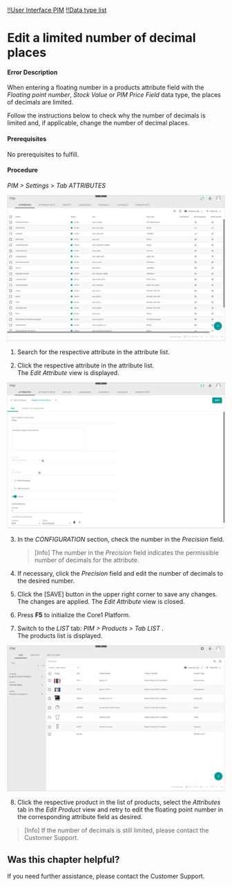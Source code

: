 [!!User Interface PIM](../UserInterface/00_UserInterface.md)
[!!Data type list](../UserInterface/04_DataTypeList.md)


# Edit a limited number of decimal places

#### Error Description
When entering a floating number in a products attribute field with the *Floating point number*, *Stock Value* or *PIM Price Field* data type, the places of decimals are limited.

Follow the instructions below to check why the number of decimals is limited and, if applicable, change the number of decimal places.

[comment]: <> (Not yet working this way -> entering of more decimal places still possible, but the number is rounded to the indicated precision after saving)

#### Prerequisites

No prerequisites to fulfill.

#### Procedure
*PIM > Settings > Tab ATTRIBUTES*

![Attributes](../../Assets/Screenshots/PIM/Settings/Attributes/Attributes.png "[Attributes]")

1. Search for the respective attribute in the attribute list.

2. Click the respective attribute in the attribute list.   
  The *Edit Attribute* view is displayed.

  ![Edit attribute](../../Assets/Screenshots/PIM/Settings/Attributes/EditAttribute_Precision.png "[Edit attribute]")

3. In the *CONFIGURATION* section, check the number in the *Precision* field.

    > [Info] The number in the *Precision* field indicates the permissible number of decimals for the attribute.

4. If necessary, click the *Precision* field and edit the number of decimals to the desired number.

5. Click the [SAVE] button in the upper right corner to save any changes.   
  The changes are applied. The *Edit Attribute* view is closed.

6. Press **F5** to initialize the Core1 Platform.

7. Switch to the *LIST* tab: *PIM > Products > Tab LIST* .   
  The products list is displayed.

  ![Products](../../Assets/Screenshots/PIM/Products/List/Products.png "[Products]")

8. Click the respective product in the list of products, select the *Attributes* tab in the *Edit Product* view and retry to edit the floating point number in the corresponding attribute field as desired.

  > [Info] If the number of decimals is still limited, please contact the Customer Support.    



## Was this chapter helpful?

If you need further assistance, please contact the Customer Support.
